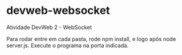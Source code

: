 # devweb-websocket
Atividade DevWeb 2 - WebSocket

Para rodar entre em cada pasta, rode npm install, e logo após node server.js. Execute o programa na porta indicada.
